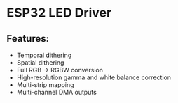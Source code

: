 # ESP32 LED Driver

## Features:
- Temporal dithering
- Spatial dithering
- Full RGB -> RGBW conversion
- High-resolution gamma and white balance correction
- Multi-strip mapping
- Multi-channel DMA outputs
